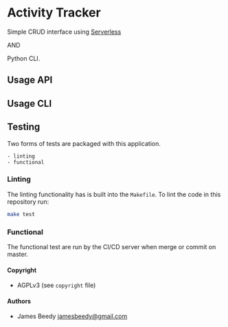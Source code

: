 # Activity Tracker

Simple CRUD interface using [Serverless](https://serverless.com)

AND 

Python CLI.

## Usage API


## Usage CLI



## Testing
Two forms of tests are packaged with this application.

    - linting
    - functional

### Linting
The linting functionality has is built into the `Makefile`. To lint the code in this repository run:
```bash
make test
```

### Functional
The functional test are run by the CI/CD server when merge or commit on master.


#### Copyright
* AGPLv3 (see `copyright` file)

#### Authors
* James Beedy <jamesbeedy@gmail.com>

